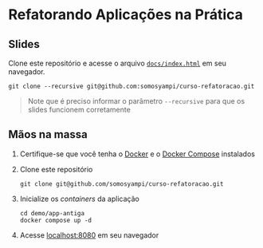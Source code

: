 # Refatorando Aplicações na Prática

## Slides

Clone este repositório e acesse o arquivo [`docs/index.html`](./docs/index.html) em seu navegador.

```shell
git clone --recursive git@github.com:somosyampi/curso-refatoracao.git
```

> Note que é preciso informar o parâmetro `--recursive` para que os slides funcionem corretamente

## Mãos na massa

1. Certifique-se que você tenha o [Docker](https://docs.docker.com/get-docker) e o [Docker Compose](https://docs.docker.com/compose) instalados
2. Clone este repositório

    ```shell
    git clone git@github.com/somosyampi/curso-refatoracao.git
    ```
3. Inicialize os _containers_ da aplicação

    ```shell
    cd demo/app-antiga
    docker compose up -d
    ```

4. Acesse [localhost:8080](http://localhost:8080) em seu navegador

